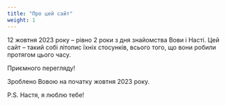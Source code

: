 ```yaml
---
title: "Про цей сайт"
weight: 1
---
```

12 жовтня 2023 року – рівно 2 роки з дня знайомства Вови і Насті. Цей сайт – такий собі літопис їхніх стосунків, всього того, що вони робили протягом цього часу. 

Приємного перегляду!

Зроблено Вовою на початку жовтня 2023 року.

P.S. Настя, я люблю тебе! 